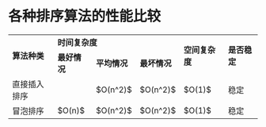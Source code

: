 # 各种排序算法的性能比较

<script src="https://polyfill.io/v3/polyfill.min.js?features=es6"></script>
<script id="MathJax-script" async src="https://cdn.jsdelivr.net/npm/mathjax@3/es5/tex-mml-chtml.js"></script>

<table>
    <tr>
        <td rowspan="2"><b>算法种类</b></td>
        <td colspan="3"><b>时间复杂度</b></td>
        <td rowspan="2"><b>空间复杂度</b></td>
        <td rowspan="2"><b>是否稳定</b></td>
    </tr>
    <tr>
        <td><b>最好情况</b></td>
        <td><b>平均情况</b></td>
        <td><b>最坏情况</b></td>
    </tr>
    <tr>
        <td>直接插入排序</td>
        <td><script type="math/tex">O(n)</script></td>
        <td>$O(n^2)$</td>
        <td>$O(n^2)$</td>
        <td>$O(1)$</td>
        <td>稳定</td>
    </tr>
    <tr>
        <td>冒泡排序</td>
        <td>$O(n)$</td>
        <td>$O(n^2)$</td>
        <td>$O(n^2)$</td>
        <td>$O(1)$</td>
        <td>稳定</td>
    </tr>
</table>
